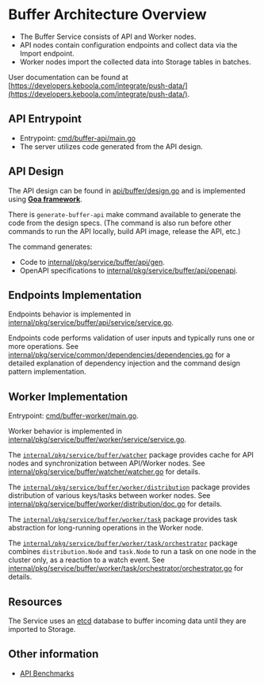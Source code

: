 # Buffer Architecture Overview

- The Buffer Service consists of API and Worker nodes.
- API nodes contain configuration endpoints and collect data via the Import endpoint.
- Worker nodes import the collected data into Storage tables in batches.

User documentation can be found at [https://developers.keboola.com/integrate/push-data/](https://developers.keboola.com/integrate/push-data/).

## API Entrypoint

- Entrypoint: [cmd/buffer-api/main.go](../../cmd/buffer-api/main.go)
- The server utilizes code generated from the API design.

## API Design

The API design can be found in [api/buffer/design.go](../../api/buffer/design.go) and is implemented using **[Goa framework](https://goa.design/)**.

There is `generate-buffer-api` make command available to generate the code from the design specs. (The command is
also run before other commands to run the API locally, build API image, release the API, etc.)

The command generates:
- Code to [internal/pkg/service/buffer/api/gen](../../internal/pkg/service/buffer/api/gen).
- OpenAPI specifications to [internal/pkg/service/buffer/api/openapi](../../internal/pkg/service/buffer/api/openapi).

## Endpoints Implementation

Endpoints behavior is implemented in [internal/pkg/service/buffer/api/service/service.go](../../internal/pkg/service/buffer/api/service/service.go).

Endpoints code performs validation of user inputs and typically runs one or more operations. 
See [internal/pkg/service/common/dependencies/dependencies.go](../../internal/pkg/service/common/dependencies/dependencies.go)
for a detailed explanation of dependency injection and the command design pattern implementation.

## Worker Implementation
Entrypoint: [cmd/buffer-worker/main.go](../../cmd/buffer-worker/main.go).

Worker behavior is implemented in [internal/pkg/service/buffer/worker/service/service.go](../../internal/pkg/service/buffer/worker/service/service.go).

The [`internal/pkg/service/buffer/watcher`](../../internal/pkg/service/buffer/watcher) package provides cache for API nodes
and synchronization between API/Worker nodes. See [internal/pkg/service/buffer/watcher/watcher.go](../../internal/pkg/service/buffer/watcher/watcher.go) for details.

The [`internal/pkg/service/buffer/worker/distribution`](../../internal/pkg/service/buffer/worker/distribution) package
provides distribution of various keys/tasks between worker nodes. See [internal/pkg/service/buffer/worker/distribution/doc.go](../../internal/pkg/service/buffer/worker/distribution/doc.go) for details.

The [`internal/pkg/service/buffer/worker/task`](../../internal/pkg/service/buffer/task) package
provides task abstraction for long-running operations in the Worker node.

The [`internal/pkg/service/buffer/worker/task/orchestrator`](../../internal/pkg/service/buffer/task/orchestrator) package
combines `distribution.Node` and `task.Node` to run a task on one node in the cluster only, as a reaction to a watch event. See [internal/pkg/service/buffer/worker/task/orchestrator/orchestrator.go](../../internal/pkg/service/buffer/task/orchestrator/orchestrator.go) for details.

## Resources

The Service uses an [etcd](https://etcd.io/) database to buffer incoming data until they are imported to Storage.

## Other information

- [API Benchmarks](./benchmarks.md)
